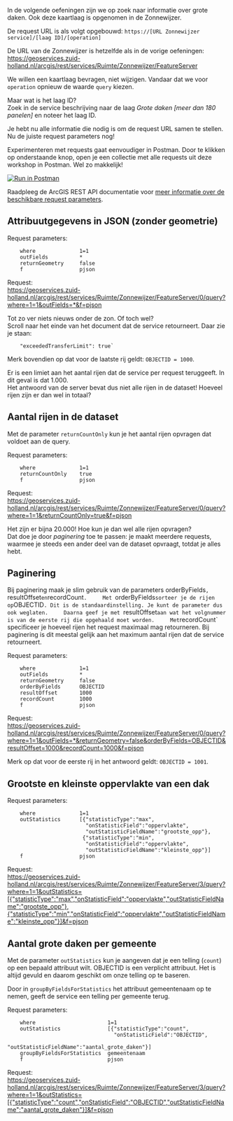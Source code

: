 In de volgende oefeningen zijn we op zoek naar informatie over grote daken. Ook deze kaartlaag is opgenomen in de Zonnewijzer.   
 
De request URL is als volgt opgebouwd: `https://[URL Zonnewijzer service]/[laag ID]/[operation]`     

De URL van de Zonnewijzer is hetzelfde als in de vorige oefeningen:    
https://geoservices.zuid-holland.nl/arcgis/rest/services/Ruimte/Zonnewijzer/FeatureServer    

We willen een kaartlaag bevragen, niet wijzigen. Vandaar dat we voor `operation` opnieuw de waarde `query` kiezen.

Maar wat is het laag ID?    
Zoek in de service beschrijving naar de laag _Grote daken [meer dan 180 panelen]_ en noteer het laag ID. 

Je hebt nu alle informatie die nodig is om de request URL samen te stellen. Nu de juiste request parameters nog!    

Experimenteren met requests gaat eenvoudiger in Postman. Door te klikken op onderstaande knop, open je een collectie met alle requests uit deze workshop in Postman. Wel zo makkelijk! 

[![Run in Postman](https://run.pstmn.io/button.svg)](https://app.getpostman.com/run-collection/72b27942624d611382e9#?env%5Bworkshop-web-api%5D=W3sia2V5Ijoiem9ubmV3aWp6ZXJfc2VydmljZSIsInZhbHVlIjoiaHR0cHM6Ly9nZW9zZXJ2aWNlcy56dWlkLWhvbGxhbmQubmwvYXJjZ2lzL3Jlc3Qvc2VydmljZXMvUnVpbXRlL1pvbm5ld2lqemVyL0ZlYXR1cmVTZXJ2ZXIiLCJkZXNjcmlwdGlvbiI6IiIsInR5cGUiOiJ0ZXh0IiwiZW5hYmxlZCI6dHJ1ZX1d)  
  
Raadpleeg de ArcGIS REST API documentatie voor [meer informatie over de beschikbare request parameters](https://developers.arcgis.com/rest/services-reference/query-feature-service-layer-.htm#GUID-62EE7495-8688-4BD0-B433-89F7E4476673).

## Attribuutgegevens in JSON (zonder geometrie)

Request parameters:    

```
    where              1=1 	
    outFields          *
    returnGeometry     false
    f                  pjson	
```

Request:    
https://geoservices.zuid-holland.nl/arcgis/rest/services/Ruimte/Zonnewijzer/FeatureServer/0/query?where=1=1&outFields=*&f=pjson

Tot zo ver niets nieuws onder de zon. Of toch wel?    
Scroll naar het einde van het document dat de service retourneert. Daar zie je staan:

```
    "exceededTransferLimit": true`
```

Merk bovendien op dat voor de laatste rij geldt: `OBJECTID = 1000`.

Er is een limiet aan het aantal rijen dat de service per request teruggeeft. In dit geval is dat 1.000.    
Het antwoord van de server bevat dus niet alle rijen in de dataset! Hoeveel rijen zijn er dan wel in totaal?   

## Aantal rijen in de dataset

Met de parameter `returnCountOnly` kun je het aantal rijen opvragen dat voldoet aan de query.

Request parameters:    

```
    where              1=1 	
	returnCountOnly    true
    f		           pjson	
```

Request:    
https://geoservices.zuid-holland.nl/arcgis/rest/services/Ruimte/Zonnewijzer/FeatureServer/0/query?where=1=1&returnCountOnly=true&f=pjson

Het zijn er bijna 20.000! Hoe kun je dan wel alle rijen opvragen?     
Dat doe je door _paginering_ toe te passen: je maakt meerdere requests, waarmee je steeds een ander deel van de dataset opvraagt, totdat je alles hebt.

## Paginering

Bij paginering maak je slim gebruik van de parameters orderByFields`, `resultOffset` en `recordCount`.    
Met `orderByFields` sorteer je de rijen op `OBJECTID`. Dit is de standaardinstelling. Je kunt de parameter dus ook weglaten.    
Daarna geef je met `resultOffset` aan wat het volgnummer is van de eerste rij die opgehaald moet worden.    
Met `recordCount` specificeer je hoeveel rijen het request maximaal mag retourneren. Bij paginering is dit meestal gelijk aan het maximum aantal rijen dat de service retourneert.    

Request parameters:    

```
    where              1=1 	
	outFields          *
	returnGeometry     false
	orderByFields      OBJECTID
	resultOffset       1000
	recordCount        1000
    f		           pjson	
```

Request:    
https://geoservices.zuid-holland.nl/arcgis/rest/services/Ruimte/Zonnewijzer/FeatureServer/0/query?where=1=1&outFields=*&returnGeometry=false&orderByFields=OBJECTID&resultOffset=1000&recordCount=1000&f=pjson

Merk op dat voor de eerste rij in het antwoord geldt: `OBJECTID = 1001`.

## Grootste en kleinste oppervlakte van een dak 

Request parameters:    
```
    where              1=1
    outStatistics      [{"statisticType":"max",       
                         "onStatisticField":"oppervlakte",      
                         "outStatisticFieldName":"grootste_opp"},
						{"statisticType":"min",       
                         "onStatisticField":"oppervlakte",      
                         "outStatisticFieldName":"kleinste_opp"}]
    f                  pjson
```	

Request:    
https://geoservices.zuid-holland.nl/arcgis/rest/services/Ruimte/Zonnewijzer/FeatureServer/3/query?where=1=1&outStatistics=[{"statisticType":"max","onStatisticField":"oppervlakte","outStatisticFieldName":"grootste_opp"},{"statisticType":"min","onStatisticField":"oppervlakte","outStatisticFieldName":"kleinste_opp"}]&f=pjson

## Aantal grote daken per gemeente

Met de parameter `outStatistics` kun je aangeven dat je een telling (`count`) op een bepaald attribuut wilt. OBJECTID is een verplicht attribuut. Het is altijd gevuld en daarom geschikt om onze telling op te baseren.    

Door in `groupByFieldsForStatistics` het attribuut gemeentenaam op te nemen, geeft de service een telling per gemeente terug.     

Request parameters:    
```
    where                       1=1
    outStatistics               [{"statisticType":"count",       
                                  "onStatisticField":"OBJECTID",      
                                  "outStatisticFieldName":"aantal_grote_daken"}]
	groupByFieldsForStatistics	gemeentenaam				 
    f                           pjson
```	

Request:    
https://geoservices.zuid-holland.nl/arcgis/rest/services/Ruimte/Zonnewijzer/FeatureServer/3/query?where=1=1&outStatistics=[{"statisticType":"count","onStatisticField":"OBJECTID","outStatisticFieldName":"aantal_grote_daken"}]&f=pjson

